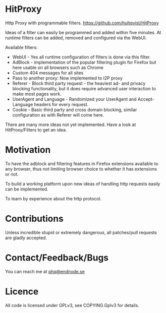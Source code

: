 # HitProxy

Http Proxy with programmable filters.
https://github.com/hultqvist/HitProxy

Ideas of a filter can easily be programmed and added within five minutes.
At runtime filters can be added, removed and configured via the WebUI.

Available filters:

  * WebUI - Yes all runtime configuration of filters is done via this filter.
  * AdBlock - implementation of the popular filtering plugin for Firefox but here usable on all browsers such as Chrome
  * Custom 404 messages for all sites
  * Pass to another proxy: Now implemented to I2P proxy
  * Referer - Block third party request - the heaviest ad- and privacy blocking functionality, but it does require advanced user interaction to make most pages work.
  * UserAgent and Language - Randomized your UserAgent and Accept-Language headers for every request.
  * Cookie - Basic third party and cross domain blocking, similar configuration as with Referer will come here.

There are many more ideas not yet implemented.
Have a look at HitProxy/Filters to get an idea.
	
# Motivation

To have the adblock and filtering features in Firefox extensions available to any browser, thus not limiting browser choice to whether it has extensions or not.

To build a working platform upon new ideas of handling http requests easily can be implemented.

To learn by experience about the http protocol.

# Contributions

Unless incredible stupid or extremely dangerous, all patches/pull requests are gladly accepted.

# Contact/Feedback/Bugs

You can reach me at phq@endnode.se

# Licence

All code is licensed under GPLv3, see COPYING.Gplv3 for details.
